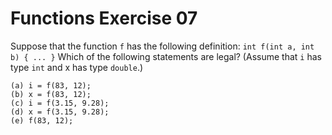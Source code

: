 # Functions Exercise 07

Suppose that the function `f` has the following definition:
```int f(int a, int b) { ... }```
Which of the following statements are legal? (Assume that `i` has type `int` and x has type `double`.)
```
(a) i = f(83, 12);
(b) x = f(83, 12);
(c) i = f(3.15, 9.28);
(d) x = f(3.15, 9.28);
(e) f(83, 12);
```
